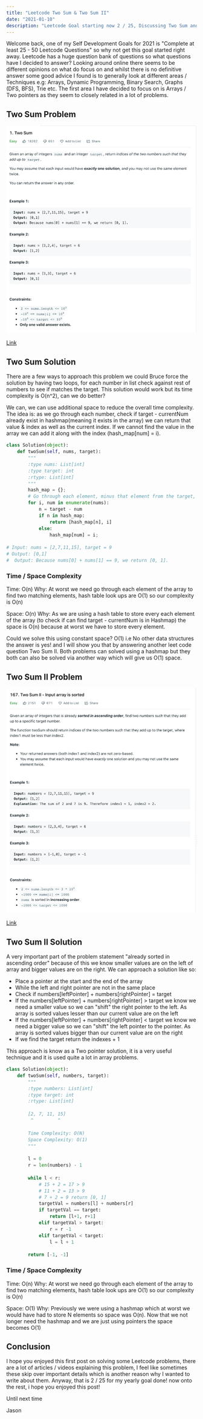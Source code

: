 ```yaml
---
title: "Leetcode Two Sum & Two Sum II"
date: "2021-01-10"
description: "Leetcode Goal starting now 2 / 25, Discussing Two Sum and Two Sum II"
---
```


Welcome back, one of my Self Development Goals for 2021 is "Complete at least 25 - 50 Leetcode Questions" so why not get this goal started right away. Leetcode has a huge question bank of questions so what questions have I decided to answer? Looking around online there seems to be different opinions on what do focus on and whilst there is no definitive answer some good advice I found is to generally look at different areas / Techniques e.g: Arrays, Dynamic Programming, Binary Search, Graphs (DFS, BFS), Trie etc. The first area I have decided to focus on is Arrays / Two pointers as they seem to closely related in a lot of problems.

## Two Sum Problem

![Two Sum Problem](./images/two-sum-problem.png)

[Link](https://leetcode.com/problems/two-sum/)

## Two Sum Solution

There are a few ways to approach this problem we could Bruce force the solution by having two loops, for each number in list check against rest of numbers to see if matches the target. This solution would work but its time complexity is O(n^2), can we do better?

We can, we can use additional space to reduce the overall time complexity. The idea is: as we go through each number, check if target - currentNum already exist in hashmap(meaning it exists in the array) we can return that value & index as well as the current index. If we cannot find the value in the array we can add it along with the index (hash_map[num] = i).

```py
class Solution(object):
    def twoSum(self, nums, target):
        """
        :type nums: List[int]
        :type target: int
        :rtype: List[int]
        """
        hash_map = {};
        # Go through each element, minus that element from the target, if that new target exists return hash_map[new_target], currentIndex, if its not in the hashmap add it (Key = Number), value = index
        for i, num in enumerate(nums):
            n = target - num
            if n in hash_map:
                return [hash_map[n], i]
            else:
                hash_map[num] = i;

# Input: nums = [2,7,11,15], target = 9
# Output: [0,1]
#  Output: Because nums[0] + nums[1] == 9, we return [0, 1].

```

### Time / Space Complexity

Time: O(n)
Why: At worst we need go through each element of the array to find two matching elements, hash table look ups are O(1) so our complexity is O(n)

Space: O(n)
Why: As we are using a hash table to store every each element of the array (to check if can find target - currentNum is in Hashmap) the space is O(n) because at worst we have to store every element.

Could we solve this using constant space? O(1) i.e No other data structures the answer is yes! and I will show you that by answering another leet code question Two Sum II. Both problems can solved using a hashmap but they both can also be solved via another way which will give us O(1) space.

## Two Sum II Problem

![Two Sum Problem](./images/two-sum-ii.png)

[Link](https://leetcode.com/problems/two-sum-ii-input-array-is-sorted/)

## Two Sum II Solution

A very important part of the problem statement "already sorted in ascending order" because of this we know smaller values are on the left of array and bigger values are on the right. We can approach a solution like so:

- Place a pointer at the start and the end of the array
- While the left and right pointer are not in the same place
- Check if numbers[leftPointer] + numbers[rightPointer] = target
- If the numbers[leftPointer] + numbers[rightPointer] > target we know we need a smaller value so we can "shift" the right pointer to the left. As array is sorted values lesser than our current value are on the left
- If the numbers[leftPointer] + numbers[rightPointer] < target we know we need a bigger value so we can "shift" the left pointer to the pointer. As array is sorted values bigger than our current value are on the right
- If we find the target return the indexes + 1

This approach is know as a Two pointer solution, it is a very useful technique and it is used quite a lot in array problems.

```py
class Solution(object):
    def twoSum(self, numbers, target):
        """
        :type numbers: List[int]
        :type target: int
        :rtype: List[int]

        [2, 7, 11, 15]
         ^         ^

        Time Complexity: O(N)
        Space Complexity: O(1)
        """

        l = 0
        r = len(numbers) - 1

        while l < r:
            # 15 + 2 = 17 > 9
            # 11 + 2 = 13 > 9
            # 7 + 2 = 9 return [0, 1]
            targetVal = numbers[l] + numbers[r]
            if targetVal == target:
                return [l+1, r+1]
            elif targetVal > target:
                r = r -1
            elif targetVal < target:
                l = l + 1

        return [-1, -1]
```

### Time / Space Complexity

Time: O(n)
Why: At worst we need go through each element of the array to find two matching elements, hash table look ups are O(1) so our complexity is O(n)

Space: O(1)
Why: Previously we were using a hashmap which at worst we would have had to store N elements so space was O(n). Now that we not longer need the hashmap and we are just using pointers the space becomes O(1)

## Conclusion

I hope you enjoyed this first post on solving some Leetcode problems, there are a lot of articles / videos explaining this problem, I feel like sometimes these skip over important details which is another reason why I wanted to write about them. Anyway, that is 2 / 25 for my yearly goal done! now onto the rest, i hope you enjoyed this post!

Until next time

Jason
